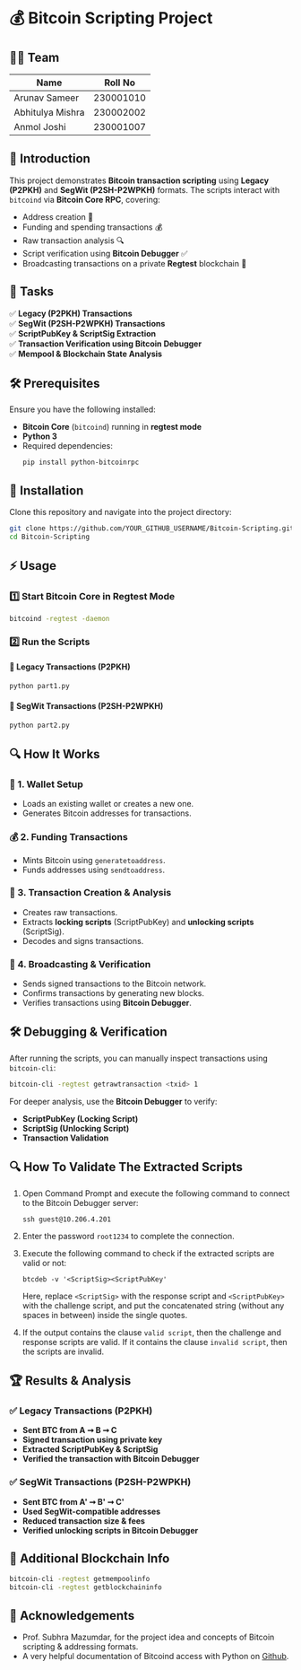 # 💰 Bitcoin Scripting Project

## 👨‍💼 Team

| Name              | Roll No       |
|------------------|--------------|
| Arunav Sameer   | 230001010     |
| Abhitulya Mishra | 230002002     |
| Anmol Joshi      | 230001007     |

## 📌 Introduction

This project demonstrates **Bitcoin transaction scripting** using **Legacy (P2PKH)** and **SegWit (P2SH-P2WPKH)** formats. The scripts interact with `bitcoind` via **Bitcoin Core RPC**, covering:

- Address creation 🏦
- Funding and spending transactions 💰
- Raw transaction analysis 🔍
- Script verification using **Bitcoin Debugger** ✅
- Broadcasting transactions on a private **Regtest** blockchain 🚀

## 🎯 Tasks

✅ **Legacy (P2PKH) Transactions**\
✅ **SegWit (P2SH-P2WPKH) Transactions**\
✅ **ScriptPubKey & ScriptSig Extraction**\
✅ **Transaction Verification using Bitcoin Debugger**\
✅ **Mempool & Blockchain State Analysis**

## 🛠 Prerequisites

Ensure you have the following installed:

- **Bitcoin Core** (`bitcoind`) running in **regtest mode**
- **Python 3**
- Required dependencies:
  ```sh
  pip install python-bitcoinrpc
  ```

## 🚀 Installation

Clone this repository and navigate into the project directory:

```sh
git clone https://github.com/YOUR_GITHUB_USERNAME/Bitcoin-Scripting.git
cd Bitcoin-Scripting
```

## ⚡ Usage

### 1️⃣ Start Bitcoin Core in Regtest Mode

```sh
bitcoind -regtest -daemon
```

### 2️⃣ Run the Scripts

#### 🔹 Legacy Transactions (P2PKH)

```sh
python part1.py
```

#### 🔹 SegWit Transactions (P2SH-P2WPKH)

```sh
python part2.py
```

## 🔍 How It Works

### 🏦 1. Wallet Setup

- Loads an existing wallet or creates a new one.
- Generates Bitcoin addresses for transactions.

### 💰 2. Funding Transactions

- Mints Bitcoin using `generatetoaddress`.
- Funds addresses using `sendtoaddress`.

### 🔄 3. Transaction Creation & Analysis

- Creates raw transactions.
- Extracts **locking scripts** (ScriptPubKey) and **unlocking scripts** (ScriptSig).
- Decodes and signs transactions.

### 📱 4. Broadcasting & Verification

- Sends signed transactions to the Bitcoin network.
- Confirms transactions by generating new blocks.
- Verifies transactions using **Bitcoin Debugger**.

## 🛠 Debugging & Verification

After running the scripts, you can manually inspect transactions using `bitcoin-cli`:

```sh
bitcoin-cli -regtest getrawtransaction <txid> 1
```

For deeper analysis, use the **Bitcoin Debugger** to verify:

- **ScriptPubKey (Locking Script)**
- **ScriptSig (Unlocking Script)**
- **Transaction Validation**

## 🔍 How To Validate The Extracted Scripts
1. Open  Command Prompt and execute the following command to connect to the Bitcoin Debugger server:
   
	```
	ssh guest@10.206.4.201
	```
3. Enter the password `root1234` to complete the connection.
4. Execute the following command to check if the extracted scripts are valid or not:
   
	```
	btcdeb -v '<ScriptSig><ScriptPubKey'
	```
	Here, replace `<ScriptSig>` with the response script and `<ScriptPubKey>` with the challenge script, and put the concatenated string (without any spaces in between) inside the single quotes.
6. If the output contains the clause `valid script`, then the challenge and response scripts are valid. If it contains the clause `invalid script`, then the scripts are invalid.

## 🏆 Results & Analysis

### ✅ Legacy Transactions (P2PKH)

- **Sent BTC from A ➞ B ➞ C**
- **Signed transaction using private key**
- **Extracted ScriptPubKey & ScriptSig**
- **Verified the transaction with Bitcoin Debugger**

### ✅ SegWit Transactions (P2SH-P2WPKH)

- **Sent BTC from A' ➞ B' ➞ C'**
- **Used SegWit-compatible addresses**
- **Reduced transaction size & fees**
- **Verified unlocking scripts in Bitcoin Debugger**

## 📌 Additional Blockchain Info

```sh
bitcoin-cli -regtest getmempoolinfo
bitcoin-cli -regtest getblockchaininfo
```
## 🎉 Acknowledgements 
- Prof. Subhra Mazumdar, for the project idea and concepts of Bitcoin scripting & addressing formats.  
- A very helpful documentation of Bitcoind access with Python on [Github](https://github.com/BlockchainCommons/Learning-Bitcoin-from-the-Command-Line/blob/master/18_4_Accessing_Bitcoind_with_Python.md).  
